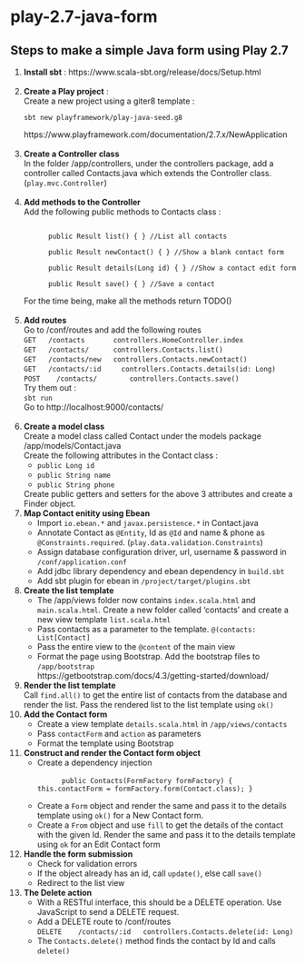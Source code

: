 # play-2.7-java-form

## Steps to make a simple Java form using Play 2.7

<ol>
  <li><strong>Install sbt</strong> : https://www.scala-sbt.org/release/docs/Setup.html</li><br  />
  <li><strong>Create a Play project</strong> : <br />
    Create a new project using a giter8 template : <br />
    <pre><code>sbt new playframework/play-java-seed.g8</code></pre>
    https://www.playframework.com/documentation/2.7.x/NewApplication</li> <br  />
  <li><strong>Create a Controller class</strong><br />
    In the folder /app/controllers, under the controllers package, add a controller called Contacts.java which extends the Controller class. (<code>play.mvc.Controller</code>)
  </li><br  />
  <li><strong>Add methods to the Controller</strong><br />
    Add the following public methods to Contacts class : 
      <pre><code>
      public Result list() { } //List all contacts <br />
      public Result newContact() { } //Show a blank contact form <br />
      public Result details(Long id) { } //Show a contact edit form <br />
      public Result save() { } //Save a contact</code></pre>
      For the time being, make all the methods return TODO()
  </li><br  />
  <li><strong>Add routes</strong><br />
    Go to /conf/routes and add the following routes<br />
      <code>GET   /contacts       controllers.HomeController.index </code></br />
      <code>GET   /contacts/      controllers.Contacts.list() </code><br />
      <code>GET   /contacts/new	  controllers.Contacts.newContact() </code><br />
      <code>GET   /contacts/:id		controllers.Contacts.details(id: Long) </code><br />
      <code>POST	/contacts/		  controllers.Contacts.save() </code><br  />
    Try them out : <br />
    <code>sbt run</code><br />
    Go to http://localhost:9000/contacts/
  </li><br />
  <li><strong>Create a model class</strong><br />
    Create a model class called Contact under the models package<br />
    /app/models/Contact.java <br />
    Create the following attributes in the Contact class : <br />
    <ul>
      <li><code>public Long id</code></li>
      <li><code>public String name</code></li>
      <li><code>public String phone</code></li>
    </ul>
    Create public getters and setters for the above 3 attributes and create a Finder object.
  </li>
  <li><strong>Map Contact enitity using Ebean</strong><br />
  <ul>
    <li>Import <code>io.ebean.*</code> and <code>javax.persistence.*</code> in Contact.java</li>
    <li>Annotate Contact as <code>@Entity</code>, Id as <code>@Id</code> and name & phone as <code>@Constraints.required</code>.   (<code>play.data.validation.Constraints</code>)</li>
    <li>Assign database configuration driver, url, username & password in <code>/conf/application.conf</code>
    </li>
    <li>Add jdbc library dependency and ebean dependency in <code>build.sbt</code></li>
    <li>Add sbt plugin for ebean in <code>/project/target/plugins.sbt</code></li>
  </ul>
  </li>
  <li><strong>Create the list template</strong><br />
  <ul>
    <li>The /app/views folder now contains <code>index.scala.html</code> and <code>main.scala.html</code>. Create a new folder called ‘contacts’ and create a new view template <code>list.scala.html</code></li>
    <li>Pass contacts as a parameter to the template. <code>@(contacts: List[Contact]</code></li>
    <li>Pass the entire view to the <code>@content</code> of the main view</li>
    <li>Format the page using Bootstrap. Add the bootstrap files to <code>/app/bootstrap</code><br  />https://getbootstrap.com/docs/4.3/getting-started/download/</li>
  </ul>
  </li>
  <li><strong>Render the list template</strong><br />
  Call <code>find.all()</code> to get the entire list of contacts from the database and render the list. Pass the rendered list to the list template using <code>ok()</code>
  </li>
  <li><strong>Add the Contact form </strong><br />
  <ul>
    <li>Create a view template <code>details.scala.html</code> in <code>/app/views/contacts</code></li>
    <li>Pass <code>contactForm</code> and <code>action</code> as parameters</li>
    <li>Format the template using Bootstrap</li>
  </ul>
 </li>
 <li><strong>Construct and render the Contact form object</strong><br />
  <ul>
    <li>Create a dependency injection<br />
    <code>
      public Contacts(FormFactory formFactory) { this.contactForm = formFactory.form(Contact.class); }
      </code></li>
    <li>Create a <code>Form<Contact></code> object and render the same and pass it to the details template using <code>ok()</code> for a New Contact form. </li>
    <li>Create a <code>From<Contact></code> object and use <code>fill</code> to get the details of the contact with the given Id. Render the same and pass it to the details template using <code>ok</code> for an Edit Contact form</li>
  </ul>
 </li>
 <li><strong>Handle the form submission</strong><br />
  <ul>
    <li>Check for validation errors</li>
    <li>If the object already has an id, call <code>update()</code>, else call <code>save()</code></li>
    <li>Redirect to the list view</li>
  </ul>
 </li>
 <li><strong>The Delete action</strong><br />
  <ul>
    <li>With a RESTful interface, this should be a DELETE operation. Use JavaScript to send a DELETE request.</li>
    <li>Add a DELETE route to /conf/routes<br />
      <code>DELETE    /contacts/:id   controllers.Contacts.delete(id: Long)</code></li>
    <li>The <code>Contacts.delete()</code> method finds the contact by Id and calls <code>delete()</code></li>
  </ul>
 </li>
 
  
 
  
  
